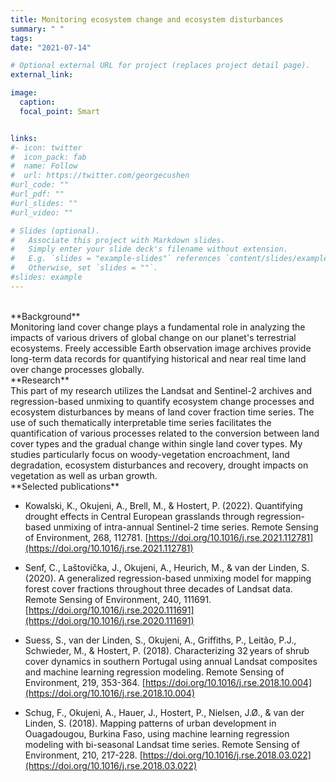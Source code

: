 ```yaml
---
title: Monitoring ecosystem change and ecosystem disturbances
summary: " "
tags:
date: "2021-07-14"

# Optional external URL for project (replaces project detail page).
external_link:

image:
  caption: 
  focal_point: Smart


links:
#- icon: twitter
#  icon_pack: fab
#  name: Follow
#  url: https://twitter.com/georgecushen
#url_code: ""
#url_pdf: ""
#url_slides: ""
#url_video: ""

# Slides (optional).
#   Associate this project with Markdown slides.
#   Simply enter your slide deck's filename without extension.
#   E.g. `slides = "example-slides"` references `content/slides/example-slides.md`.
#   Otherwise, set `slides = ""`.
#slides: example
---
```

<br />
**Background**<br />
Monitoring land cover change plays a fundamental role in analyzing the impacts of various drivers of global change on our planet's terrestrial ecosystems. Freely accessible Earth observation image archives provide long-term data records for quantifying historical and near real time land over change processes globally. 

<br />
**Research**<br />
This part of my research utilizes the Landsat and Sentinel-2 archives and regression-based unmixing to quantify ecosystem change processes and ecosystem disturbances by means of land cover fraction time series. The use of such thematically interpretable time series facilitates the quantification of various processes related to the conversion between land cover types and the gradual change within single land cover types. My studies particularly focus on woody-vegetation encroachment, land degradation, ecosystem disturbances and recovery, drought impacts on vegetation as well as urban growth.

<br />
**Selected publications**<br />

* Kowalski, K., Okujeni, A., Brell, M., & Hostert, P. (2022). Quantifying drought effects in Central European grasslands through regression-based unmixing of intra-annual Sentinel-2 time series. Remote Sensing of Environment, 268, 112781. [https://doi.org/10.1016/j.rse.2021.112781](https://doi.org/10.1016/j.rse.2021.112781)
 

* Senf, C., Laštovička, J., Okujeni, A., Heurich, M., & van der Linden, S. (2020). A generalized regression-based unmixing model for mapping forest cover fractions throughout three decades of Landsat data. Remote Sensing of Environment, 240, 111691. [https://doi.org/10.1016/j.rse.2020.111691](https://doi.org/10.1016/j.rse.2020.111691)

* Suess, S., van der Linden, S., Okujeni, A., Griffiths, P., Leitão, P.J., Schwieder, M., & Hostert, P. (2018). Characterizing 32 years of shrub cover dynamics in southern Portugal using annual Landsat composites and machine learning regression modeling. Remote Sensing of Environment, 219, 353-364. [https://doi.org/10.1016/j.rse.2018.10.004](https://doi.org/10.1016/j.rse.2018.10.004)

* Schug, F., Okujeni, A., Hauer, J., Hostert, P., Nielsen, J.Ø., & van der Linden, S. (2018). Mapping patterns of urban development in Ouagadougou, Burkina Faso, using machine learning regression modeling with bi-seasonal Landsat time series. Remote Sensing of Environment, 210, 217-228. [https://doi.org/10.1016/j.rse.2018.03.022](https://doi.org/10.1016/j.rse.2018.03.022) 